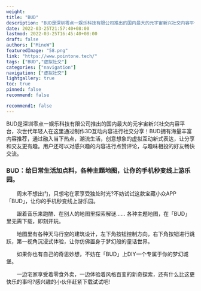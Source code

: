 ```yaml
---
weight: 
title: "BUD"
description: "BUD是深圳零点一娱乐科技有限公司推出的国内最大的元宇宙新兴社交内容平台，次世代年轻人在这里通过制作3D互动内容进行社交分享！BUD拥有海量丰富内容推荐，通过融入当下热点，潮流生活，创意想象的虚拟互动新式表达，让分享和交友更有趣。用户还可以对感兴趣的内容进行点赞评论，与趣味相投的好友畅快交流。"
date: 2022-03-25T21:57:40+08:00
lastmod: 2022-03-25T16:45:40+08:00
draft: false
authors: ["MineW"]
featuredImage: "58.png"
link: "https://www.pointone.tech/"
tags: ["BUD","虚拟社交"]
categories: ["navigation"]
navigation: ["虚拟社交"]
lightgallery: true
toc: true
pinned: false
recommend: false

recommend1: false
---
```

BUD是深圳零点一娱乐科技有限公司推出的国内最大的元宇宙新兴社交内容平台，次世代年轻人在这里通过制作3D互动内容进行社交分享！BUD拥有海量丰富内容推荐，通过融入当下热点，潮流生活，创意想象的虚拟互动新式表达，让分享和交友更有趣。用户还可以对感兴趣的内容进行点赞评论，与趣味相投的好友畅快交流。

### BUD：给日常生活加点料，各种主题地图，让你的手机秒变线上游乐园。

　　周末不想出门，只想宅在家享受独处时光?不妨试试这款宝藏小众APP「BUD」，让你的手机秒变线上游乐园。

　　跟着音乐来跑酷、在别人的地图里探索解谜…… 各种主题地图，在「BUD」里无需下载，即刻开玩。

　　地图里有各种天马行空的建筑设计，左下角按钮控制方向，右下角按钮进行跳跃，第一视角沉浸式体验，让你仿佛置身于梦幻般的童话世界。

　　如果你也有自己的奇思妙想，不妨在「BUD」上DIY一个专属于你的梦幻城堡。

　　一边宅家享受着零食外卖，一边体验着风格百变的新奇探索，还有什么比这更快乐的事吗?感兴趣的小伙伴赶紧下载试试吧!